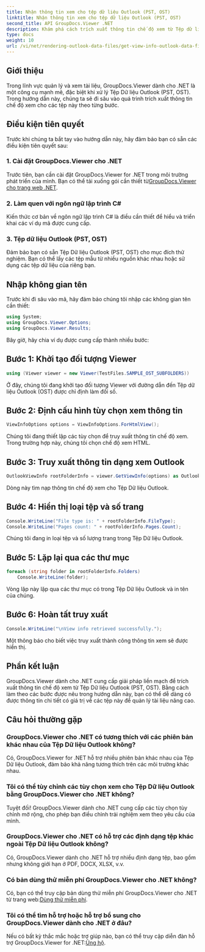 ```yaml
---
title: Nhận thông tin xem cho tệp dữ liệu Outlook (PST, OST)
linktitle: Nhận thông tin xem cho tệp dữ liệu Outlook (PST, OST)
second_title: API GroupDocs.Viewer .NET
description: Khám phá cách trích xuất thông tin chế độ xem từ Tệp dữ liệu Outlook (PST, OST) bằng GroupDocs.Viewer cho .NET. Nâng cao khả năng quản lý tài liệu của bạn một cách dễ dàng.
type: docs
weight: 10
url: /vi/net/rendering-outlook-data-files/get-view-info-outlook-data-file/
---
```

## Giới thiệu
Trong lĩnh vực quản lý và xem tài liệu, GroupDocs.Viewer dành cho .NET là một công cụ mạnh mẽ, đặc biệt khi xử lý Tệp Dữ liệu Outlook (PST, OST). Trong hướng dẫn này, chúng ta sẽ đi sâu vào quá trình trích xuất thông tin chế độ xem cho các tệp này theo từng bước.
## Điều kiện tiên quyết
Trước khi chúng ta bắt tay vào hướng dẫn này, hãy đảm bảo bạn có sẵn các điều kiện tiên quyết sau:
### 1. Cài đặt GroupDocs.Viewer cho .NET
 Trước tiên, bạn cần cài đặt GroupDocs.Viewer for .NET trong môi trường phát triển của mình. Bạn có thể tải xuống gói cần thiết từ[GroupDocs.Viewer cho trang web .NET](https://releases.groupdocs.com/viewer/net/).
### 2. Làm quen với ngôn ngữ lập trình C#
Kiến thức cơ bản về ngôn ngữ lập trình C# là điều cần thiết để hiểu và triển khai các ví dụ mã được cung cấp.
### 3. Tệp dữ liệu Outlook (PST, OST)
Đảm bảo bạn có sẵn Tệp Dữ liệu Outlook (PST, OST) cho mục đích thử nghiệm. Bạn có thể lấy các tệp mẫu từ nhiều nguồn khác nhau hoặc sử dụng các tệp dữ liệu của riêng bạn.

## Nhập không gian tên
Trước khi đi sâu vào mã, hãy đảm bảo chúng tôi nhập các không gian tên cần thiết:
```csharp
using System;
using GroupDocs.Viewer.Options;
using GroupDocs.Viewer.Results;
```

Bây giờ, hãy chia ví dụ được cung cấp thành nhiều bước:
## Bước 1: Khởi tạo đối tượng Viewer
```csharp
using (Viewer viewer = new Viewer(TestFiles.SAMPLE_OST_SUBFOLDERS))
```
Ở đây, chúng tôi đang khởi tạo đối tượng Viewer với đường dẫn đến Tệp dữ liệu Outlook (OST) được chỉ định làm đối số.
## Bước 2: Định cấu hình tùy chọn xem thông tin
```csharp
ViewInfoOptions options = ViewInfoOptions.ForHtmlView();
```
Chúng tôi đang thiết lập các tùy chọn để truy xuất thông tin chế độ xem. Trong trường hợp này, chúng tôi chọn chế độ xem HTML.
## Bước 3: Truy xuất thông tin dạng xem Outlook
```csharp
OutlookViewInfo rootFolderInfo = viewer.GetViewInfo(options) as OutlookViewInfo;
```
Dòng này tìm nạp thông tin chế độ xem cho Tệp Dữ liệu Outlook.
## Bước 4: Hiển thị loại tệp và số trang
```csharp
Console.WriteLine("File type is: " + rootFolderInfo.FileType);
Console.WriteLine("Pages count: " + rootFolderInfo.Pages.Count);
```
Chúng tôi đang in loại tệp và số lượng trang trong Tệp Dữ liệu Outlook.
## Bước 5: Lặp lại qua các thư mục
```csharp
foreach (string folder in rootFolderInfo.Folders)
    Console.WriteLine(folder);
```
Vòng lặp này lặp qua các thư mục có trong Tệp Dữ liệu Outlook và in tên của chúng.
## Bước 6: Hoàn tất truy xuất
```csharp
Console.WriteLine("\nView info retrieved successfully.");
```
Một thông báo cho biết việc truy xuất thành công thông tin xem sẽ được hiển thị.

## Phần kết luận
GroupDocs.Viewer dành cho .NET cung cấp giải pháp liền mạch để trích xuất thông tin chế độ xem từ Tệp Dữ liệu Outlook (PST, OST). Bằng cách làm theo các bước được nêu trong hướng dẫn này, bạn có thể dễ dàng có được thông tin chi tiết có giá trị về các tệp này để quản lý tài liệu nâng cao.
## Câu hỏi thường gặp
### GroupDocs.Viewer cho .NET có tương thích với các phiên bản khác nhau của Tệp Dữ liệu Outlook không?
Có, GroupDocs.Viewer for .NET hỗ trợ nhiều phiên bản khác nhau của Tệp Dữ liệu Outlook, đảm bảo khả năng tương thích trên các môi trường khác nhau.
### Tôi có thể tùy chỉnh các tùy chọn xem cho Tệp Dữ liệu Outlook bằng GroupDocs.Viewer cho .NET không?
Tuyệt đối! GroupDocs.Viewer dành cho .NET cung cấp các tùy chọn tùy chỉnh mở rộng, cho phép bạn điều chỉnh trải nghiệm xem theo yêu cầu của mình.
### GroupDocs.Viewer cho .NET có hỗ trợ các định dạng tệp khác ngoài Tệp Dữ liệu Outlook không?
Có, GroupDocs.Viewer dành cho .NET hỗ trợ nhiều định dạng tệp, bao gồm nhưng không giới hạn ở PDF, DOCX, XLSX, v.v.
### Có bản dùng thử miễn phí GroupDocs.Viewer cho .NET không?
 Có, bạn có thể truy cập bản dùng thử miễn phí GroupDocs.Viewer cho .NET từ trang web:[Dùng thử miễn phí](https://releases.groupdocs.com/).
### Tôi có thể tìm hỗ trợ hoặc hỗ trợ bổ sung cho GroupDocs.Viewer dành cho .NET ở đâu?
 Nếu có bất kỳ thắc mắc hoặc trợ giúp nào, bạn có thể truy cập diễn đàn hỗ trợ GroupDocs.Viewer for .NET:[Ủng hộ](https://forum.groupdocs.com/c/viewer/9).